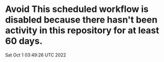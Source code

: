 # Avoid This scheduled workflow is disabled because there hasn't been activity in this repository for at least 60 days.
Sat Oct  1 03:49:26 UTC 2022
